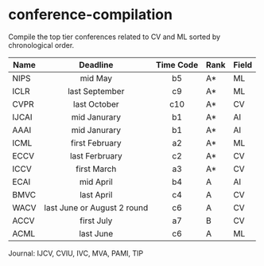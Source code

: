 # conference-compilation
Compile the top tier conferences related to CV and ML sorted by chronological order.

|Name|Deadline|Time Code|Rank|Field|
|-|:-:|:-:|-|-|
|NIPS|mid May|b5|A*|ML|
|ICLR|last September|c9|A*|ML|
|CVPR|last October|c10|A*|CV|
|IJCAI|mid Janurary|b1|A*|AI|
|AAAI|mid Janurary|b1|A*|AI|
|ICML|first February|a2|A*|ML|
|ECCV|last Ferbruary|c2|A*|CV|
|ICCV|first March|a3|A*|CV|
|ECAI|mid April|b4|A|AI|
|BMVC|last April|c4|A|CV|
|WACV|last June or August 2 round|c6|A|CV|
|ACCV|first July|a7|B|CV|
|ACML|last June|c6|A|ML|

Journal: IJCV, CVIU, IVC, MVA, PAMI, TIP
